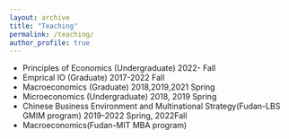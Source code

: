 ```yaml
---
layout: archive
title: "Teaching"
permalink: /teaching/
author_profile: true
---
```

* Principles of Economics (Undergraduate) 2022- Fall
* Emprical IO (Graduate) 2017-2022 Fall
* Macroeconomics (Graduate) 2018,2019,2021 Spring
* Microeconomics (Undergraduate) 2018, 2019 Spring
* Chinese Business Environment and Multinational Strategy(Fudan-LBS GMIM program) 2019-2022 Spring, 2022Fall
* Macroeconomics(Fudan-MIT MBA program)
